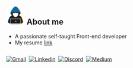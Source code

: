 ## <picture><img src="https://github.com/0xAbdulKhalid/0xAbdulKhalid/raw/main/assets/mdImages/about_me.gif" width="50px"></picture> **About me**

- A passionate self-taught Front-end developer
- My resume [link](https://www.canva.com/design/DAFX1V5VT_0/MHEZoNPdG-Drs8fCJYAqkQ/view?utm_content=DAFX1V5VT_0&utm_campaign=designshare&utm_medium=link&utm_source=publishsharelink)

<div style="display: flex; gap: 3px;">
  
  [![Gmail](https://img.shields.io/badge/-gmail-446078?style=for-the-badge&logo=Gmail&logoColor=white)](mailto:mujahidin28394@gmail.com)&nbsp;
  [![Linkedin](https://img.shields.io/badge/-linkedin-446078?style=for-the-badge&logo=Linkedin&logoColor=white)](https://www.linkedin.com/in/mujahidin18)&nbsp;
  [![Discord](https://img.shields.io/badge/-Discord-446078?style=for-the-badge&logo=discord&logoColor=white)](https://discordapp.com/users/mujahidin#7123)&nbsp;
  [![Medium](https://img.shields.io/badge/-Medium-446078?style=for-the-badge&logo=medium&logoColor=white)](https://medium.com/@mujahidindev)&nbsp;
  
</div>


